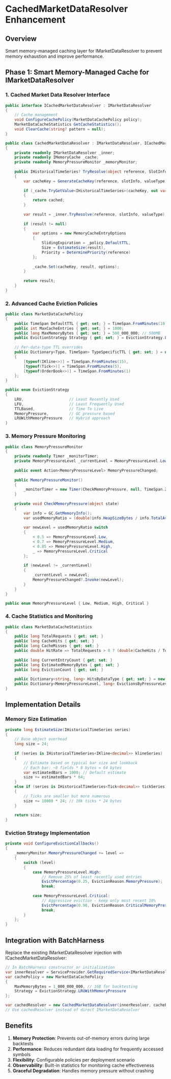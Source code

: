 # CachedMarketDataResolver Enhancement

## Overview
Smart memory-managed caching layer for IMarketDataResolver to prevent memory exhaustion and improve performance.

## Phase 1: Smart Memory-Managed Cache for IMarketDataResolver

### 1. Cached Market Data Resolver Interface
```csharp
public interface ICachedMarketDataResolver : IMarketDataResolver
{
    // Cache management
    void ConfigureCachePolicy(MarketDataCachePolicy policy);
    MarketDataCacheStatistics GetCacheStatistics();
    void ClearCache(string? pattern = null);
}

public class CachedMarketDataResolver : IMarketDataResolver, ICachedMarketDataResolver
{
    private readonly IMarketDataResolver _inner;
    private readonly IMemoryCache _cache;
    private readonly MemoryPressureMonitor _memoryMonitor;
    
    public IHistoricalTimeSeries? TryResolve(object reference, SlotInfo? slotInfo = null, Type? valueType = null)
    {
        var cacheKey = GenerateCacheKey(reference, slotInfo, valueType);
        
        if (_cache.TryGetValue<IHistoricalTimeSeries>(cacheKey, out var cached))
        {
            return cached;
        }
        
        var result = _inner.TryResolve(reference, slotInfo, valueType);
        
        if (result != null)
        {
            var options = new MemoryCacheEntryOptions
            {
                SlidingExpiration = _policy.DefaultTTL,
                Size = EstimateSize(result),
                Priority = DeterminePriority(reference)
            };
            
            _cache.Set(cacheKey, result, options);
        }
        
        return result;
    }
}
```

### 2. Advanced Cache Eviction Policies
```csharp
public class MarketDataCachePolicy
{
    public TimeSpan DefaultTTL { get; set; } = TimeSpan.FromMinutes(10);
    public int MaxCacheEntries { get; set; } = 1000;
    public long MaxMemoryBytes { get; set; } = 500_000_000; // 500MB
    public EvictionStrategy Strategy { get; set; } = EvictionStrategy.LRUWithMemoryPressure;
    
    // Per-data-type TTL overrides
    public Dictionary<Type, TimeSpan> TypeSpecificTTL { get; set; } = new()
    {
        [typeof(IKline<>)] = TimeSpan.FromMinutes(15),
        [typeof(Tick<>)] = TimeSpan.FromMinutes(5),
        [typeof(OrderBook<>)] = TimeSpan.FromMinutes(1)
    };
}

public enum EvictionStrategy
{
    LRU,                    // Least Recently Used
    LFU,                    // Least Frequently Used  
    TTLBased,               // Time To Live
    MemoryPressure,         // GC pressure based
    LRUWithMemoryPressure   // Hybrid approach
}
```

### 3. Memory Pressure Monitoring
```csharp
public class MemoryPressureMonitor
{
    private readonly Timer _monitorTimer;
    private MemoryPressureLevel _currentLevel = MemoryPressureLevel.Low;
    
    public event Action<MemoryPressureLevel> MemoryPressureChanged;
    
    public MemoryPressureMonitor()
    {
        _monitorTimer = new Timer(CheckMemoryPressure, null, TimeSpan.Zero, TimeSpan.FromSeconds(30));
    }
    
    private void CheckMemoryPressure(object state)
    {
        var info = GC.GetMemoryInfo();
        var usedMemoryRatio = (double)info.HeapSizeBytes / info.TotalAvailableMemoryBytes;
        
        var newLevel = usedMemoryRatio switch
        {
            < 0.5 => MemoryPressureLevel.Low,
            < 0.7 => MemoryPressureLevel.Medium,
            < 0.85 => MemoryPressureLevel.High,
            _ => MemoryPressureLevel.Critical
        };
        
        if (newLevel != _currentLevel)
        {
            _currentLevel = newLevel;
            MemoryPressureChanged?.Invoke(newLevel);
        }
    }
}

public enum MemoryPressureLevel { Low, Medium, High, Critical }
```

### 4. Cache Statistics and Monitoring
```csharp
public class MarketDataCacheStatistics
{
    public long TotalRequests { get; set; }
    public long CacheHits { get; set; }
    public long CacheMisses { get; set; }
    public double HitRate => TotalRequests > 0 ? (double)CacheHits / TotalRequests : 0;
    
    public long CurrentEntryCount { get; set; }
    public long EstimatedMemoryBytes { get; set; }
    public long EvictionCount { get; set; }
    
    public Dictionary<string, long> HitsByDataType { get; set; } = new();
    public Dictionary<MemoryPressureLevel, long> EvictionsByPressureLevel { get; set; } = new();
}
```

## Implementation Details

### Memory Size Estimation
```csharp
private long EstimateSize(IHistoricalTimeSeries series)
{
    // Base object overhead
    long size = 24; 
    
    if (series is IHistoricalTimeSeries<IKline<decimal>> klineSeries)
    {
        // Estimate based on typical bar size and lookback
        // Each bar: ~8 fields * 8 bytes = 64 bytes
        var estimatedBars = 1000; // Default estimate
        size += estimatedBars * 64;
    }
    else if (series is IHistoricalTimeSeries<Tick<decimal>> tickSeries)
    {
        // Ticks are smaller but more numerous
        size += 10000 * 24; // 10k ticks * 24 bytes
    }
    
    return size;
}
```

### Eviction Strategy Implementation
```csharp
private void ConfigureEvictionCallbacks()
{
    _memoryMonitor.MemoryPressureChanged += level =>
    {
        switch (level)
        {
            case MemoryPressureLevel.High:
                // Remove 25% of least recently used entries
                EvictPercentage(0.25, EvictionReason.MemoryPressure);
                break;
                
            case MemoryPressureLevel.Critical:
                // Aggressive eviction - keep only most recent 10%
                EvictPercentage(0.90, EvictionReason.CriticalMemoryPressure);
                break;
        }
    };
}
```

## Integration with BatchHarness

Replace the existing IMarketDataResolver injection with ICachedMarketDataResolver:

```csharp
// In BatchHarness constructor or initialization
var innerResolver = ServiceProvider.GetRequiredService<IMarketDataResolver>();
var cachePolicy = new MarketDataCachePolicy
{
    MaxMemoryBytes = 1_000_000_000, // 1GB for backtesting
    Strategy = EvictionStrategy.LRUWithMemoryPressure
};

var cachedResolver = new CachedMarketDataResolver(innerResolver, cachePolicy);
// Use cachedResolver instead of direct IMarketDataResolver
```

## Benefits

1. **Memory Protection**: Prevents out-of-memory errors during large backtests
2. **Performance**: Reduces redundant data loading for frequently accessed symbols
3. **Flexibility**: Configurable policies per deployment scenario
4. **Observability**: Built-in statistics for monitoring cache effectiveness
5. **Graceful Degradation**: Handles memory pressure without crashing